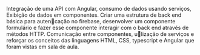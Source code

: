Integração de uma API com Angular, consumo de dados usando serviços, Exibição de dados em componentes. Criar uma estrutura de back end básica para auten􀆟cação no firebase, desenvolver um
componente formulário e fazer esse componente interagir com o back end através de métodos HTTP. Comunicação entre componentes, u􀆟lização de serviços e reforçar os conceitos das
linguagens HTML, CSS, typescript e Angular que foram vistas em sala de aula.
